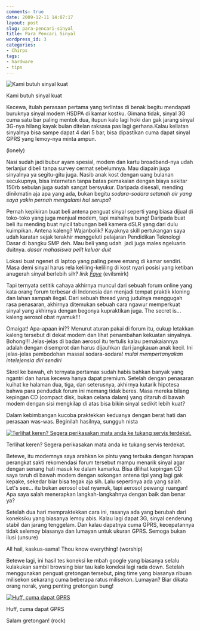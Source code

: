```yaml
---
comments: true
date: 2009-12-11 14:07:17
layout: post
slug: para-pencari-sinyal
title: Para Pencari Sinyal
wordpress_id: 3
categories:
- Chirps
tags:
- hardware
- tips
---
```


![Kami butuh sinyal kuat](http://octopress.dev/uploads/we-need-signal.jpg)


Kami butuh sinyal kuat



Kecewa, itulah perasaan pertama yang terlintas di benak begitu mendapati buruknya sinyal modem HSDPA di kamar kostku. Gimana tidak, sinyal 3G cuma satu bar paling mentok dua, itupun kalo lagi hoki dan gak jarang sinyal 3G-nya hilang kayak bulan ditelan raksasa pas lagi gerhana.Kalau keliatan sinyalnya bisa sampe dapat 4 dari 5 bar, bisa dipastikan cuma dapat sinyal GPRS yang lemoy-nya minta ampun.

(lonely) 

Nasi sudah jadi bubur ayam spesial, modem dan kartu broadband-nya udah terlanjur dibeli tanpa survey cermat sebelumnya. Mau diapain juga sinyalnya ya segitu-gitu juga. Nasib anak kost dengan uang bulanan secukupnya, bisa internetan tanpa batas pemakaian dengan biaya sekitar 150rb sebulan juga sudah sangat bersyukur. Daripada disesali, mending dinikmatin aja apa yang ada, bukan begitu _sodara-sodara setanah air yang saya yakin pernah mengalami hal serupa_?

Pernah kepikiran buat beli antena penguat sinyal seperti yang biasa dijual di toko-toko yang juga menjual modem, tapi mahalnya bung! Daripada buat beli itu mending buat nyicil tabungan beli kamera dSLR yang dari dulu kuimpikan. Antena kaleng? Wajanbolik? Kayaknya skill pertukangan saya udah karatan sejak terakhir menggeluti pelajaran Pendidikan Teknologi Dasar di bangku SMP deh. Mau beli yang udah  jadi juga males ngeluarin duitnya. _*dasar mahasiswa pelit keluar duit*_

Lokasi buat ngenet di laptop yang paling pewe emang di kamar sendiri. Masa demi sinyal harus rela keliling-keliling di kost nyari posisi yang ketiban anugerah sinyal berlebih sih? *lirik [Faye](http://d3wdr0p.com)* (evilsmirk)

Tapi ternyata setitik cahaya akhirnya muncul dari sebuah forum online yang kata orang forum terbesar di Indonesia dan menjadi tempat praktik kloning dan lahan sampah ilegal. Dari sebuah thread yang judulnya menggugah rasa penasaran, akhirnya ditemukan sebuah cara ngawur memperkuat sinyal yang akhirnya dengan begonya kupraktikan juga. The secret is... kaleng aerosol obat nyamuk!!!

Omaigat! Apa-apaan ini?? Menurut aturan pakai di forum itu, cukup letakkan kaleng tersebut di dekat modem dan lihat penambahan kekuatan sinyalnya. Bohong!!! Jelas-jelas di badan aerosol itu tertulis kalau pemakaiannya adalah dengan disemprot dan harus dijauhkan dari jangkauan anak kecil. Ini jelas-jelas pembodohan massal sodara-sodara! _*mulai mempertanyakan intelejensia diri sendiri*_

Skrol ke bawah, eh ternyata pertamax sudah habis bahkan banyak yang ngantri dan harus kecewa hanya dapat premium. Setelah dengan penasaran kuihat ke halaman dua, tiga, dan seterusnya, akhirnya kutarik hipotesa bahwa para penduduk forum ini memang tidak beres. Masa mereka bilang kepingan CD (compact disk, bukan celana dalam) yang ditaruh di bawah modem dengan sisi mengkilap di atas bisa bikin sinyal sedikit lebih kuat?

Dalam kebimbangan kucoba praktekkan keduanya dengan berat hati dan perasaan was-was. Beginilah hasilnya, sungguh nista

[![Terlihat keren? Segera perikasakan mata anda ke tukang servis terdekat.](http://octopress.dev/uploads/penguat-sinyal-gretongan.jpg)](http://octopress.dev/uploads/penguat-sinyal-gretongan.jpg)


Terlihat keren? Segera perikasakan mata anda ke tukang servis terdekat.



Betewe, itu modemnya saya arahkan ke pintu yang terbuka dengan harapan perangkat sakti rekomendasi forum tersebut mampu menarik sinyal agar dengan senang hati masuk ke dalam kamarku. Bisa dilihat kepingan CD saya taruh di bawah modem dengan sokongan antena tipi yang lagi gak kepake, sekedar biar bisa tegak aja sih. Lalu sepertinya ada yang salah. Let's see... itu bukan aerosol obat nyamuk, tapi aerosol pewangi ruangan! Apa saya salah menerapkan langkah-langkahnya dengan baik dan benar ya?

Setelah dua hari mempraktekkan cara ini, rasanya ada yang berubah dari koneksiku yang biasanya lemoy abis. Kalau lagi dapat 3G, sinyal cenderung stabil dan jarang tenggelam. Dan kalau dapatnya cuma GPRS, kecepatannya tidak selemoy biasanya dan lumayan untuk ukuran GPRS. Semoga bukan ilusi (unsure)

All hail, kaskus-sama! Thou know everything! (worship)

Betewe lagi, ini hasil tes koneksi ke mbah google yang biasanya selalu kulakukan sambil browsing biar tau kalo koneksi lagi rada down. Setelah menggunakan penguat gretongan tersebut, ping time yang biasanya ribuan milisekon sekarang cuma beberapa ratus milisekon. Lumayan? Biar dikata orang norak, yang penting gretongan bung!

[![Huff, cuma dapat GPRS](http://octopress.dev/uploads/test-ngeping-dengan-penguat-gretongan-300x155.jpg)](http://octopress.dev/uploads/test-ngeping-dengan-penguat-gretongan.jpg)


Huff, cuma dapat GPRS



Salam gretongan! (rock)

